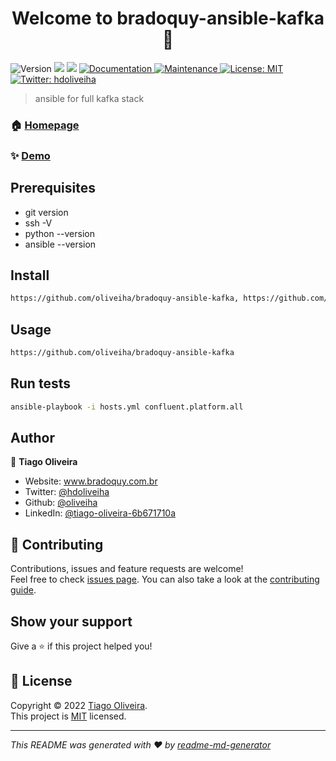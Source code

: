 <h1 align="center">Welcome to bradoquy-ansible-kafka 👋</h1>
<p>
  <img alt="Version" src="https://img.shields.io/badge/version-1.0.0-blue.svg?cacheSeconds=2592000" />
  <img src="https://img.shields.io/badge/npm-%3E%3D5.5.0-blue.svg" />
  <img src="https://img.shields.io/badge/node-%3E%3D9.3.0-blue.svg" />
  <a href="https://github.com/oliveiha/bradoquy-ansible-kafka#readme" target="_blank">
    <img alt="Documentation" src="https://img.shields.io/badge/documentation-yes-brightgreen.svg" />
  </a>
  <a href="https://github.com/kefranabg/readme-md-generator/graphs/commit-activity" target="_blank">
    <img alt="Maintenance" src="https://img.shields.io/badge/Maintained%3F-yes-green.svg" />
  </a>
  <a href="https://github.com/oliveiha/bradoquy-ansible-kafka/LICENSE" target="_blank">
    <img alt="License: MIT" src="https://img.shields.io/github/license/oliveiha/bradoquy-ansible-kafka" />
  </a>
  <a href="https://twitter.com/hdoliveiha" target="_blank">
    <img alt="Twitter: hdoliveiha" src="https://img.shields.io/twitter/follow/hdoliveiha.svg?style=social" />
  </a>
</p>

> ansible for full kafka stack

### 🏠 [Homepage](https://github.com/oliveiha/bradoquy-ansible-kafka#readme)

### ✨ [Demo](https://github.com/oliveiha/bradoquy-ansible-kafka)

## Prerequisites

- git version
- ssh -V
- python --version
- ansible --version

## Install

```sh
https://github.com/oliveiha/bradoquy-ansible-kafka, https://github.com/oliveiha/bradoquy-ansible-kafka
```

## Usage

```sh
https://github.com/oliveiha/bradoquy-ansible-kafka
```

## Run tests

```sh
ansible-playbook -i hosts.yml confluent.platform.all
```

## Author

👤 **Tiago Oliveira**

* Website: www.bradoquy.com.br
* Twitter: [@hdoliveiha](https://twitter.com/hdoliveiha)
* Github: [@oliveiha](https://github.com/oliveiha)
* LinkedIn: [@tiago-oliveira-6b671710a](https://linkedin.com/in/tiago-oliveira-6b671710a)

## 🤝 Contributing

Contributions, issues and feature requests are welcome!<br />Feel free to check [issues page](https://github.com/oliveiha/bradoquy-ansible-kafka/issues). You can also take a look at the [contributing guide](https://github.com/oliveiha/bradoquy-ansible-kafka/blob/main/CONTRIBUTION.md).

## Show your support

Give a ⭐️ if this project helped you!

## 📝 License

Copyright © 2022 [Tiago Oliveira](https://github.com/oliveiha).<br />
This project is [MIT](https://github.com/oliveiha/bradoquy-ansible-kafka/LICENSE) licensed.

***
_This README was generated with ❤️ by [readme-md-generator](https://github.com/kefranabg/readme-md-generator)_